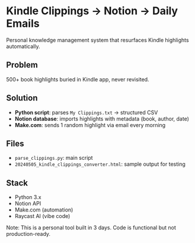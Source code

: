 # Kindle Clippings → Notion → Daily Emails

Personal knowledge management system that resurfaces Kindle highlights automatically.

## Problem
500+ book highlights buried in Kindle app, never revisited.

## Solution
- **Python script**: parses `My Clippings.txt` → structured CSV
- **Notion database**: imports highlights with metadata (book, author, date)
- **Make.com**: sends 1 random highlight via email every morning

## Files
- `parse_clippings.py`: main script
- `20240505_kindle_clippings_converter.html`: sample output for testing

## Stack
- Python 3.x
- Notion API
- Make.com (automation)
- Raycast AI (vibe code)

Note: This is a personal tool built in 3 days. Code is functional but not production-ready.
